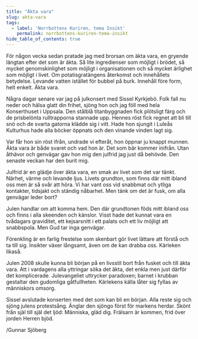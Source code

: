 ```yaml
---
title: "Äkta vara"
slug: akta-vara
tags:
  - label: 'Norrbottens Kuriren, tema Insikt'
    permalink: norrbottens-kuriren-tema-insikt
hide_table_of_contents: true
---
```

För någon vecka sedan pratade jag med brorsan om äkta vara, en gryende längtan efter det som är äkta. Så lite ingredienser som möjligt i brödet, så mycket genomskinlighet som möjligt i organisationen och så mycket ärlighet som möjligt i livet. Om potatisgratängens återkomst och innehållets betydelse. Levande vatten istället för bubbel på burk. Innehåll före form, helt enkelt. Äkta vara.

<!--truncate-->

Några dagar senare var jag på julkonsert med Sissel Kyrkjebö. Folk fall nu neder och hälsa glatt din frihet, sjöng hon och jag föll med hela Konserthuset i Uppsala. Den stålblå titanbyggnaden fick plötsligt färg och de prisbelönta rulltrapporna stannade upp. Hennes röst fick regnet att bli till snö och de svarta gatorna klädde sig i vitt. Hade hon sjungit i Luleås Kulturhus hade alla böcker öppnats och den vinande vinden lagt sig.

Var får hon sin röst ifrån, undrade vi efteråt, hon öppnar ju knappt munnen. Äkta vara är både svaret och vad hon är. Det som bär kommer inifrån. Utan åthävor och genvägar gav hon mig den julfrid jag just då behövde. Den senaste veckan har den burit mig.

Julfrid är en glädje över äkta vara, en smak av livet som det var tänkt. Närhet, värme och levande ljus. Livets grundton, som finns där mitt ibland oss men är så svår att höra. Vi har vant oss vid snabbmat och ytliga kontakter, tidsjakt och ständig nåbarhet. Men tänk om det är fusk, om alla genvägar leder bort?

Julen handlar om att komma hem. Den där grundtonen föds mitt ibland oss och finns i alla skeenden och känslor. Visst hade det kunnat vara en tvådagars graviditet, ett kejsarsnitt i ett palats och ett liv möjligt att snabbspola. Men Gud tar inga genvägar.

Förenkling är en farlig frestelse som skenbart gör livet lättare att förstå och ta till sig. Insikter växer långsamt, även om de kan drabba oss. Kärleken likaså. 

Julen 2008 skulle kunna bli början på en livsstil bort från fusket och till äkta vara. Att i vardagens alla yttringar söka det äkta, det enkla men just därför det komplicerade. Julevangeliet uttrycker paradoxen; barnet i krubban gestaltar den gudomliga gåtfullheten. Kärlekens källa låter sig fyllas av människors omsorg.

Sissel avslutade konserten med det som kan bli en början. Alla reste sig och sjöng julens protestsång. Änglar den sjöngo först för markens herdar. Skönt från själ till själ det ljöd: Människa, gläd dig. Frälsarn är kommen, frid över jorden Herren bjöd.

/Gunnar Sjöberg
